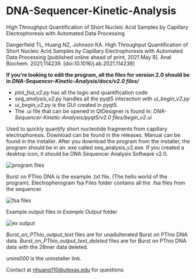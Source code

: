 
# DNA-Sequencer-Kinetic-Analysis

High Throughput Quantification of Short Nucleic Acid Samples by Capillary Electrophoresis with Automated Data Processing

Dangerfield TL, Huang NZ, Johnson KA. High Throughput Quantification of Short Nucleic Acid Samples by Capillary Electrophoresis with Automated Data Processing [published online ahead of print, 2021 May 9]. Anal Biochem. 2021;114239. [doi:10.1016/j.ab.2021.114239]







**If you're looking to edit the program, all the files for version 2.0 should be in *DNA-Sequencer-Kinetic-Analysis/docs/v2.0 files/***
- *plot_fsa_v2.py* has all the logic and quantification code
- *seq_analysis_v2.py* handles all the pyqt5 interaction with *ui_begin_v2.py*
- *ui_begin_v2.py* is the GUI created in pyqt5.
- The .ui file that can be opened in QtDesigner is found in: *DNA-Sequencer-Kinetic-Analysis/pyqt5/v2.0 files/begin_v2.ui*

Used to quickly quantify short nucleotide fragments from capillary electrophoresis. Download can be found in the releases. Manual can be found in the installer.
After you download the program from the installer, the program should be in an .exe called seq_analysis_v2.exe.
If you created a desktop icon, it should be DNA Sequencer Analysis Software v2.0.

![program files](https://user-images.githubusercontent.com/29495707/114663417-e7687000-9cbf-11eb-9fea-f9bfd693987e.png)

Burst on PThio DNA is the example .txt file. (The hello world of the program).
Electropherogram fsa Files folder contains all the .fsa files from the sequencer.

![fsa files](https://user-images.githubusercontent.com/29495707/114663603-357d7380-9cc0-11eb-949c-237b5389d72b.png)

Example output files in *Example Output* folder

![ex output](https://user-images.githubusercontent.com/29495707/114663751-69589900-9cc0-11eb-901a-61ffc21639e0.png)

*Burst_on_PThio_output_text* files are for unadulterated Burst on PThio DNA data.
*Burst_on_PThio_output_text_deleted* files are for Burst on PThio DNA data with the 28mer data deleted.

*unins000* is the uninstaller link.

Contact at nhuang110@utexas.edu for questions
